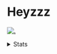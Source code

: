# Heyzzz  

[![.](https://skillicons.dev/icons?i=js,java)](https://skillicons.dev)  

<details>
<summary>Stats</summary
<!--START_SECTION:waka-->

```txt
JavaScript   16 hrs 42 mins  ██████████████████░░░░░░░   72.51 %
CSS          4 hrs 16 mins   ████▓░░░░░░░░░░░░░░░░░░░░   18.52 %
Rust         1 hr 15 mins    █▒░░░░░░░░░░░░░░░░░░░░░░░   05.49 %
JSON         45 mins         ▓░░░░░░░░░░░░░░░░░░░░░░░░   03.31 %
TOML         2 mins          ░░░░░░░░░░░░░░░░░░░░░░░░░   00.16 %
```

<!--END_SECTION:waka-->
</details>
